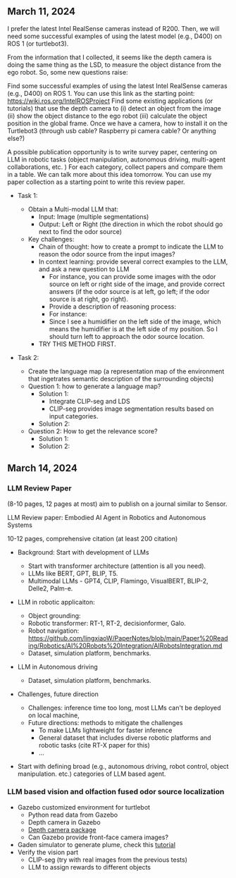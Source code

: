 ## March 11, 2024


I prefer the latest Intel RealSense cameras instead of R200. Then, we will need some successful examples of using the latest model (e.g., D400) on ROS  1 (or turtlebot3).


From the information that I collected, it seems like the depth camera is doing the same thing as the LSD, to measure the object distance from the ego robot. So, some new questions raise:

 

Find some successful examples of using the latest Intel RealSense cameras (e.g., D400) on ROS 1. You can use this link as the starting point: https://wiki.ros.org/IntelROSProject
Find some existing applications (or tutorials) that use the depth camera to (i) detect an object from the image (ii) show the object distance to the ego robot (iii) calculate the object position in the global frame.
Once we have a camera, how to install it on the Turtlebot3 (through usb cable? Raspberry pi camera cable? Or anything else?)


A possible publication opportunity is to write survey paper, centering on LLM in robotic tasks (object manipulation, autonomous driving, multi-agent collaborations, etc. ) For each category, collect papers and compare them in a table. We can talk more about this idea tomorrow. You can use my paper collection as a starting point to write this review paper.



* Task 1:
    * Obtain a Multi-modal LLM that:
        * Input: Image (multiple segmentations)
        * Output: Left or Right (the direction in which the robot should go next to find the odor source)
    * Key challenges:
        * Chain of thought: how to create a prompt to indicate the LLM to reason the odor source from the input images?
        * In context learning: provide several correct examples to the LLM, and ask a new question to LLM
            * For instance, you can provide some images with the odor source on left or right side of the image, and provide correct answers (if the odor source is at left, go left; if the odor source is at right, go right).
            * Provide a description of reasoning process:
            * For instance:
            * Since I see a humidifier on the left side of the image, which means the humidifier is at the left side of my position. So I should turn left to approach the odor source location.
        * TRY THIS METHOD FIRST.

* Task 2:
    * Create the language map (a representation map of the environment that ingetrates semantic description of the surrounding objects)
    - Question 1: how to generate a language map?
        - Solution 1:
            - Integrate CLIP-seg and LDS
            - CLIP-seg provides image segmentation results based on input categories. 
        - Solution 2:
    - Question 2: How to get the relevance score?
        - Solution 1:
        - Solution 2:


## March 14, 2024


### LLM Review Paper
(8-10 pages, 12 pages at most) aim to publish on a journal similar to Sensor. 

LLM Review paper: Embodied AI Agent in Robotics and Autonomous Systems

10-12 pages, comprehensive citation (at least 200 citation)

- Background: Start with development of LLMs
    - Start with transformer architecture (attention is all you need).
    - LLMs like BERT, GPT, BLIP, T5.
    - Multimodal LLMs - GPT4, CLIP, Flamingo, VisualBERT, BLIP-2, Delle2, Palm-e.

- LLM in robotic applicaiton:
    - Object grounding: 
    - Robotic transformer: RT-1, RT-2, decisionformer, Galo.
    - Robot navigation: https://github.com/lingxiaoW/PaperNotes/blob/main/Paper%20Reading/Robotics/AI%20Robots%20Integration/AIRobotsIntegration.md
    - Dataset, simulation platform, benchmarks.

- LLM in Autonomous driving
    - Dataset, simulation platform, benchmarks.

<!-- - Dataset, simulation platform, benchmarks.
    - Dataset: seperate table to summarise different dataset in terms of robotic tasks (with mention of used hardware and inference time or unavailable). -->

- Challenges, future direction
    - Challenges: inference time too long, most LLMs can't be deployed on local machine, 
    - Future directions: methods to mitigate the challenges
        - To make LLMs lightweight for faster inference
        - General dataset that includes diverse robotic platforms and robotic tasks (cite RT-X paper for this)
        - ...
    

- Start with defining broad (e.g., autonomous driving, robot control, object manipulation. etc.) categories of LLM based agent.


### LLM based vision and olfaction fused odor source localization

- Gazebo customized environment for turtlebot
    - Python read data from Gazebo
    - Depth camera in Gazebo 
    - [Depth camera package](https://wiki.ros.org/IntelROSProject)
    - Can Gazebo provide front-face camera images? 
- Gaden simulator to generate plume, check this [tutorial](https://colab.research.google.com/drive/1Xj7rrsmeDa_dS3Ru_UIhhzlaifGH6GS4)
- Verify the vision part 
    - CLIP-seg (try with real images from the previous tests)
    - LLM to assign rewards to different objects

